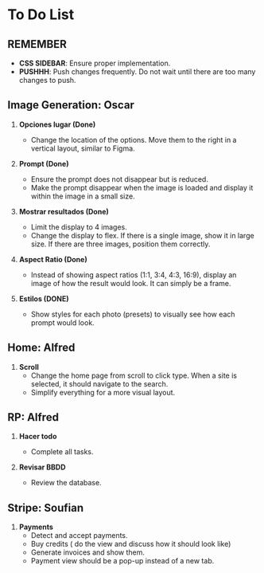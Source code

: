 # To Do List

## REMEMBER

- **CSS SIDEBAR**: Ensure proper implementation.
- **PUSHHH**: Push changes frequently. Do not wait until there are too many changes to push.

## Image Generation: Oscar

1. **Opciones lugar (Done)**
   - Change the location of the options. Move them to the right in a vertical layout, similar to Figma.
   
2. **Prompt (Done)**
   - Ensure the prompt does not disappear but is reduced.
   - Make the prompt disappear when the image is loaded and display it within the   image in a small size.
   
3. **Mostrar resultados (Done)**
   - Limit the display to 4 images.
   - Change the display to flex. If there is a single image, show it in large size. If there are three images, position them correctly.
   
4. **Aspect Ratio (Done)**
   - Instead of showing aspect ratios (1:1, 3:4, 4:3, 16:9), display an image of how the result would look. It can simply be a frame.
   
5. **Estilos (DONE)**
   - Show styles for each photo (presets) to visually see how each prompt would look.
      
## Home: Alfred

1. **Scroll**
   - Change the home page from scroll to click type. When a site is selected, it should navigate to the search.
   - Simplify everything for a more visual layout.

## RP: Alfred

1. **Hacer todo**
   - Complete all tasks.

2. **Revisar BBDD**
   - Review the database.

## Stripe: Soufian

1. **Payments**
   - Detect and accept payments.
   - Buy credits ( do the view and discuss how it should look like)
   - Generate invoices and show them.
   - Payment view should be a pop-up instead of a new tab.
